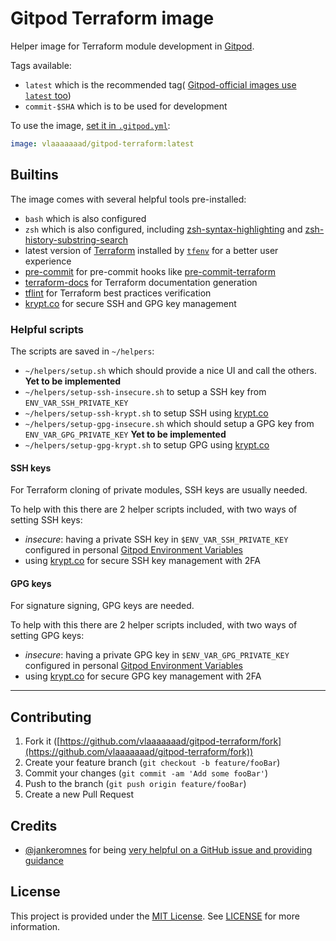 # Gitpod Terraform image

Helper image for Terraform module development in [Gitpod](https://gitpod.io).

Tags available:
- `latest` which is the recommended tag( [Gitpod-official images use `latest` too](https://hub.docker.com/r/gitpod/workspace-full/tags))
- `commit-$SHA` which is to be used for development

To use the image, [set it in `.gitpod.yml`](https://www.gitpod.io/docs/42_config_docker/):
```yaml
image: vlaaaaaaad/gitpod-terraform:latest
```

## Builtins

The image comes with several helpful tools pre-installed:
- `bash` which is also configured
- `zsh` which is also configured, including [zsh-syntax-highlighting](https://github.com/zsh-users/zsh-syntax-highlighting) and [zsh-history-substring-search](https://github.com/zsh-users/zsh-history-substring-search)
- latest version of [Terraform](https://www.terraform.io/) installed by [`tfenv`](https://github.com/tfutils/tfenv) for a better user experience
- [pre-commit](https://pre-commit.com) for pre-commit hooks like [pre-commit-terraform](https://github.com/antonbabenko/pre-commit-terraform)
- [terraform-docs](https://github.com/segmentio/terraform-docs) for Terraform documentation generation
- [tflint](https://github.com/wata727/tflint) for Terraform best practices verification
- [krypt.co](https://krypt.co) for secure SSH and GPG key management

### Helpful scripts

The scripts are saved in `~/helpers`:

- `~/helpers/setup.sh` which should provide a nice UI and call the others. **Yet to be implemented**
- `~/helpers/setup-ssh-insecure.sh` to setup a SSH key from `ENV_VAR_SSH_PRIVATE_KEY`
- `~/helpers/setup-ssh-krypt.sh` to setup SSH using [krypt.co](https://krypt.co)
- `~/helpers/setup-gpg-insecure.sh` which should setup a GPG key from `ENV_VAR_GPG_PRIVATE_KEY`  **Yet to be implemented**
- `~/helpers/setup-gpg-krypt.sh` to setup GPG using [krypt.co](https://krypt.co)

#### SSH keys

For Terraform cloning of private modules, SSH keys are usually needed.

To help with this there are 2 helper scripts included, with two ways of setting SSH keys:
- *insecure*: having a private SSH key in `$ENV_VAR_SSH_PRIVATE_KEY` configured in personal [Gitpod Environment Variables](https://www.gitpod.io/docs/47_environment_variables/)
- using [krypt.co](https://krypt.co) for secure SSH key management with 2FA

#### GPG keys

For signature signing, GPG keys are needed.

To help with this there are 2 helper scripts included, with two ways of setting GPG keys:
- *insecure*: having a private GPG key in `$ENV_VAR_GPG_PRIVATE_KEY` configured in personal [Gitpod Environment Variables](https://www.gitpod.io/docs/47_environment_variables/)
- using [krypt.co](https://krypt.co) for secure GPG key management with 2FA

---

## Contributing

1. Fork it ([https://github.com/vlaaaaaaad/gitpod-terraform/fork](https://github.com/vlaaaaaaad/gitpod-terraform/fork))
2. Create your feature branch (`git checkout -b feature/fooBar`)
3. Commit your changes (`git commit -am 'Add some fooBar'`)
4. Push to the branch (`git push origin feature/fooBar`)
5. Create a new Pull Request

## Credits

- [@jankeromnes](https://github.com/jankeromnes) for being [very helpful on a GitHub issue and providing guidance](https://github.com/gitpod-io/gitpod/issues/782)

## License

This project is provided under the [MIT License](https://github.com/vlaaaaaaad/gitpod-terraform/blob/master/LICENSE.md). See [LICENSE](https://github.com/vlaaaaaaad/gitpod-terraform/blob/master/LICENSE.md) for more information.
